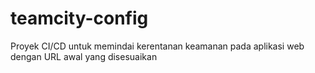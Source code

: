 # teamcity-config
Proyek CI/CD untuk memindai kerentanan keamanan pada aplikasi web dengan URL awal yang disesuaikan
